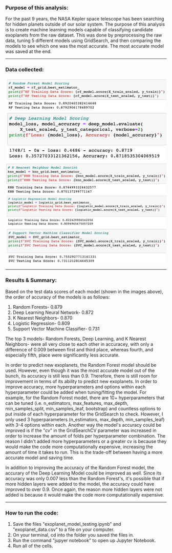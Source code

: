 ### Purpose of this analysis:
For the past 9 years, the NASA Kepler space telescope has been searching for hidden planets outside of our solar system. The purpose of this analysis is to create machine learning models capable of classifying candidate exoplanets from the raw dataset. This was done by preprocessing the raw data, tuning 5 different models using GridSearch, and then comparing the models to see which one was the most accurate. The most accurate model was saved at the end.

---

### Data collected:
![](screenshots/rf.png)
![](screenshots/dl.png)
![](screenshots/knn.png)
![](screenshots/lr.png)
![](screenshots/svm.png)

---

### Results & Summary:
Based on the test data scores of each model (shown in the images above), the order of accuracy of the models is as follows:
1. Random Forests- 0.879
1. Deep Learning Neural Network- 0.872
1. K Nearest Neighbors- 0.870
1. Logistic Regression- 0.809
1. Support Vector Machine Classifier- 0.731
<!-- end list -->
The top 3 models- Random Forests, Deep Learning, and K Nearest Neighbors- were all very close to each other in accuracey, with only a difference of 0.009 between first and third place, whereas fourth, and especially fifth, place were significantly less accurate.

In order to predict new exoplanets, the Random Forest model should be used. However, even though it was the most accurate model out of the bunch, its accuracy is still less than 0.9. Therefore, there is still room for improvement in terms of its ability to predict new exoplanets. In order to improve accuracy, more hyperparameters and options within each hyperparameter could be added when tuning/fitting the model. For example, for the Random Forest model, there are 10+ hyperparameters that can be tuned (i.e. n_estimators, max_features, max_depth, min_samples_split, min_samples_leaf, bootstrap) and countless options to put inside of each hyperparameter for the GridSearch to check. However, I only used 3 hyperparameters (n_estimators, max_depth, min_samples_leaf) with 3-4 options within each. Another way the model's accuracy could be improved is if the "cv" in the GridSearchCV parameter was increased in order to increase the amount of folds per hyperparameter combination. The reason I didn't added more hyperparameters or a greater cv is because they would make the code more computationally expensive, increasing the amount of time it takes to run. This is the trade-off between having a more accurate model and saving time.

In addition to improving the accuracy of the Random Forest model, the accurary of the Deep Learning Model could be improved as well. Since its accuracy was only 0.007 less than the Random Forest's, it's possible that if more hidden layers were added to the model, the accuracy could have improved to over 0.9. Once again, the reason more hidden layers were not added is because it would make the code more computationally expensive.

---

### How to run the code:
1. Save the files "exoplanet_model_testing.ipynb" and "exoplanet_data.csv" to a file on your computer.
1. On your terminal, cd into the folder you saved the files in.
1. Run the command "jupyer notebook" to open up Jupyter Notebook.
1. Run all of the cells.
